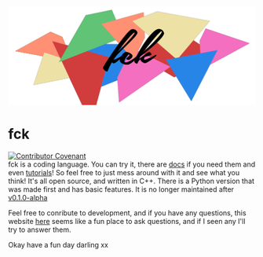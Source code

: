 <p align="center">
    <img src="/img/README_header.png" alt="fck readme header image">
</p>

# fck  
[![Contributor Covenant](https://img.shields.io/badge/Contributor%20Covenant-2.0-4baaaa.svg)](code_of_conduct.md)  
fck is a coding language. You can try it, there are [docs](https://RosiePuddles.github.io/fck/docs) if you need them and even [tutorials](https://rosiepuddles.github.io/fck/tutorial)! So feel free to just mess around with it and see what you think! It's all open source, and written in C++. There is a Python version that was made first and has basic features. It is no longer maintained after [v0.1.0-alpha](https://github.com/RosiePuddles/fck/releases/tag/untagged-800eecca79048ecfdc41)

Feel free to conribute to development, and if you have any questions, this website [here](https://github.com/RosiePuddles/fck/discussions) seems like a fun place to ask questions, and if I seen any I'll try to answer them.

Okay have a fun day darling xx
